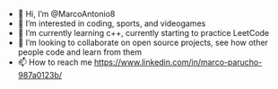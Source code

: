- 👋 Hi, I’m @MarcoAntonio8
- 👀 I’m interested in coding, sports, and videogames
- 🌱 I’m currently learning c++, currently starting to practice LeetCode
- 💞️ I’m looking to collaborate on open source projects, see how other people code and learn from them
- 📫 How to reach me https://www.linkedin.com/in/marco-parucho-987a0123b/

<!---
MarcoAntonio8/MarcoAntonio8 is a ✨ special ✨ repository because its `README.md` (this file) appears on your GitHub profile.
You can click the Preview link to take a look at your changes.
--->
